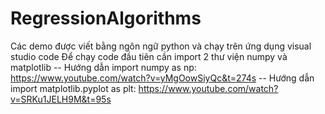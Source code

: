 # RegressionAlgorithms

Các demo được viết bằng ngôn ngữ python và chạy trên ứng dụng visual studio code Để chạy code đầu tiên cần import 2 thư viện numpy và matplotlib 
-- Hướng dẫn import numpy as np: https://www.youtube.com/watch?v=yMgOowSiyQc&t=274s 
-- Hướng dẫn import matplotlib.pyplot as plt: https://www.youtube.com/watch?v=SRKu1JELH9M&t=95s
